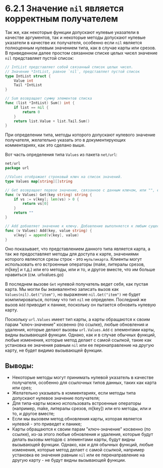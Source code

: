# 6.2.1 Значение `nil` является корректным получателем

Так же, как некоторые функции допускают нулевые указатели в качестве аргументов, так и некоторые методы допускают
нулевые указатели в качестве их получателя, особенно если `nil` является полноценным нулевым значением типа, как в
случае карты или срезов. В приведенном далее простом связанном списке целых чисел значение `nil` представляет пустой
список:

``` go
// IntList представляет собой связанный список целых чисел.
// Значение *IntList, равное `nil`, представляет пустой список
type IntList struct {
    Value int
    Tail *IntList
}

// Sum возвращает сумму элементов списка
func (list *IntList) Sum() int {
    if list == nil {
        return 0
    }
    return list.Value + list.Tail.Sum()
}
```

При определении типа, методы которого допускают нулевого значение получателя, желательно указать это в документирующих
комментариях, как это сделано выше.

Вот часть определения типа `Values` из пакета `net/url`:

``` go
net/url
package url

//Values отображает строковый ключ на список значений.
type Values map[string][]string

// Get возвращает первое значение, связанное с данным ключом, или "", если такового нет
func (v Values) Get(key string) string {
    if vs := v[key]; len(vs) > 0 {
        return vs[0]
    }
    return ""
}

// Add добавляет значение к ключу. Добавление выполняется к любым существующим значениям, связанным с ключом.
func (v Values) Add(key, value string) {
    v[key] = append(v[key], value)
}
```

Оно показывает, что представлением данного типа является карта, а так же предоставляет методы для доступа к карте,
значениями которого являются срезы строк - это `мультикарта`. Клиенты могут использовать его встроенные операторы
(make, литералы срезов, m[key] и т.д.) или его методы, или и то, и другое вместе, что им больше нравиться (см.
urlvalues.go)

В последнем вызове `Get` нулевой получатель ведет себя, как пустая карта. Мы могли бы эквивалентно записать вызов как
`Values(nil).Get("item")`, но выражение `nil.Get("item")` не будет компилироваться, потому что тип `nil` не определен.
Последний же вызов `Add` приводит к панике, поскольку он пытается обновить нулевую карту.

Поскольку `url.Values` имеет тип карты, а карты обращаются к своим парам "ключ-значение" косвенно (по ссылке), любые
обновления и удаления, которые делают вызовы `url.Values.Add` с элементами карты, видны вызывающей функции. Однако, как
и в случае обычных функций, любые изменения, которые метод делает с самой ссылкой, такие как установка ее значения
равным `nil` или ее перенаправление на другую карту, не будет видимо вызывающей функции.

## Выводы:

* Некоторые методы могут принимать нулевой указатель в качестве получателя, особенно для ссылочных типов данных, таких
  как карта или срез;
* Желательно указывать в комментариях, если методы типа допускают нулевое значение получателя;
* Для типа-карты можно использовать встроенные операторы (например, make, литералы срезов, m[key]) или его методы, или и
  то, и другое вместе;
* Если мы вызовем метод обновления карты, которая является нулевой - это приведет к панике;
* Карты обращаются к своим парам "ключ-значение" косвенно (по ссылке), из-за этого любые обновления и удаления, которые
  будут делать вызовы методов с элементами карты, будут видны вызывающей функции. Однако, как и для обычных функций,
  любые
  изменения, которые метод делает с самой ссылкой, например установка ее значения равным `nil` или ее перенаправление на
  другую карту - не будут видны вызывающей функции.